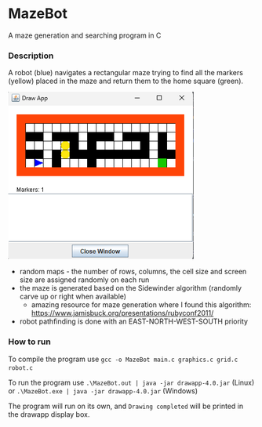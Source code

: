# MazeBot

A maze generation and searching program in C

### Description

A robot (blue) navigates a rectangular maze trying to find all the markers (yellow) placed in the maze and return them to the home square (green).

![example of my program](./img.png)

- random maps - the number of rows, columns, the cell size and screen size are assigned randomly on each run
- the maze is generated based on the Sidewinder algorithm (randomly carve up or right when available)
    - amazing resource for maze generation where I found this algorithm: https://www.jamisbuck.org/presentations/rubyconf2011/
- robot pathfinding is done with an EAST-NORTH-WEST-SOUTH priority

### How to run

To compile the program use `gcc -o MazeBot main.c graphics.c grid.c robot.c`

To run the program use `.\MazeBot.out | java -jar drawapp-4.0.jar` (Linux) or `.\MazeBot.exe | java -jar drawapp-4.0.jar` (Windows)

The program will run on its own, and `Drawing completed` will be printed in the drawapp display box.